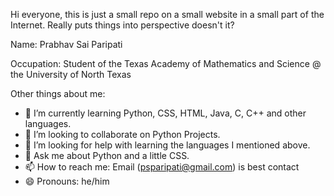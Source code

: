 Hi everyone, this is just a small repo on a small website in a small part of the Internet. Really puts things into perspective doesn't it?

Name: Prabhav Sai Paripati

Occupation: Student of the Texas Academy of Mathematics and Science @ the University of North Texas

Other things about me:
- 🌱 I’m currently learning Python, CSS, HTML, Java, C, C++ and other languages.
- 👯 I’m looking to collaborate on Python Projects.
- 🤔 I’m looking for help with learning the languages I mentioned above.
- 💬 Ask me about Python and a little CSS.
- 📫 How to reach me: Email (psparipati@gmail.com) is best contact
- 😄 Pronouns: he/him
